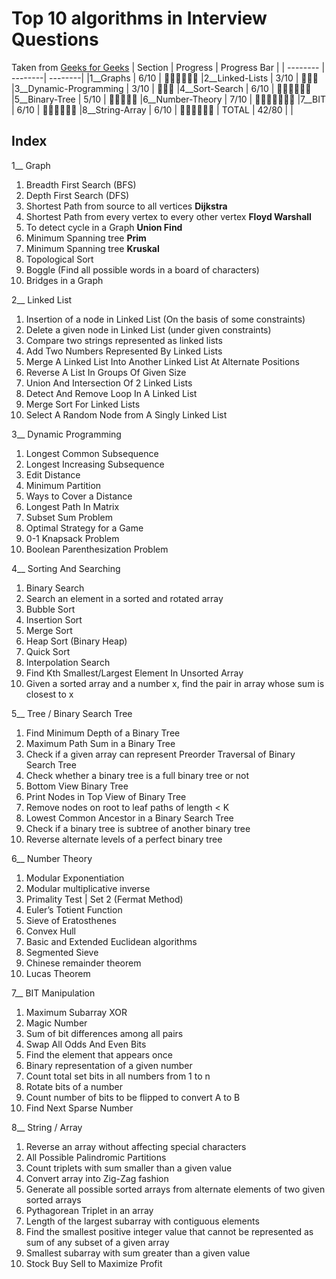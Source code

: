 # Top 10 algorithms in Interview Questions
Taken from [Geeks for Geeks](https://www.geeksforgeeks.org/top-10-algorithms-in-interview-questions/)
| Section | Progress | Progress Bar |
| -------- | --------| --------|
|1__Graphs |  6/10 | :white_square_button::white_square_button::white_square_button::white_square_button::white_square_button::white_square_button:
|2__Linked-Lists |  3/10 | :white_square_button::white_square_button::white_square_button:
|3__Dynamic-Programming |  3/10 | :white_square_button::white_square_button::white_square_button:
|4__Sort-Search |  6/10 | :white_square_button::white_square_button::white_square_button::white_square_button::white_square_button::white_square_button:
|5__Binary-Tree |  5/10 | :white_square_button::white_square_button::white_square_button::white_square_button::white_square_button:
|6__Number-Theory |  7/10 | :white_square_button::white_square_button::white_square_button::white_square_button::white_square_button::white_square_button::white_square_button:
|7__BIT |  6/10 | :white_square_button::white_square_button::white_square_button::white_square_button::white_square_button::white_square_button:
|8__String-Array |  6/10 | :white_square_button::white_square_button::white_square_button::white_square_button::white_square_button::white_square_button:
| TOTAL | 42/80 |   |
## Index
1\_\_ Graph

1. Breadth First Search (BFS)
2. Depth First Search (DFS)
3. Shortest Path from source to all vertices **Dijkstra**
4. Shortest Path from every vertex to every other vertex **Floyd Warshall**
5. To detect cycle in a Graph **Union Find**
6. Minimum Spanning tree **Prim**
7. Minimum Spanning tree **Kruskal**
8. Topological Sort
9. Boggle (Find all possible words in a board of characters)
10. Bridges in a Graph

2\_\_ Linked List

1. Insertion of a node in Linked List (On the basis of some constraints)
2. Delete a given node in Linked List (under given constraints)
3. Compare two strings represented as linked lists
4. Add Two Numbers Represented By Linked Lists
5. Merge A Linked List Into Another Linked List At Alternate Positions
6. Reverse A List In Groups Of Given Size
7. Union And Intersection Of 2 Linked Lists
8. Detect And Remove Loop In A Linked List
9. Merge Sort For Linked Lists
10. Select A Random Node from A Singly Linked List

3\_\_ Dynamic Programming

1. Longest Common Subsequence
2. Longest Increasing Subsequence
3. Edit Distance
4. Minimum Partition
5. Ways to Cover a Distance
6. Longest Path In Matrix
7. Subset Sum Problem
8. Optimal Strategy for a Game
9. 0-1 Knapsack Problem
10. Boolean Parenthesization Problem

4\_\_ Sorting And Searching

1. Binary Search
2. Search an element in a sorted and rotated array
3. Bubble Sort
4. Insertion Sort
5. Merge Sort
6. Heap Sort (Binary Heap)
7. Quick Sort
8. Interpolation Search
9. Find Kth Smallest/Largest Element In Unsorted Array
10. Given a sorted array and a number x, find the pair in array whose sum is closest to x

5\_\_ Tree / Binary Search Tree

1. Find Minimum Depth of a Binary Tree
2. Maximum Path Sum in a Binary Tree
3. Check if a given array can represent Preorder Traversal of Binary Search Tree
4. Check whether a binary tree is a full binary tree or not
5. Bottom View Binary Tree
6. Print Nodes in Top View of Binary Tree
7. Remove nodes on root to leaf paths of length < K
8. Lowest Common Ancestor in a Binary Search Tree
9. Check if a binary tree is subtree of another binary tree
10. Reverse alternate levels of a perfect binary tree

6\_\_ Number Theory

1. Modular Exponentiation
2. Modular multiplicative inverse
3. Primality Test | Set 2 (Fermat Method)
4. Euler’s Totient Function
5. Sieve of Eratosthenes
6. Convex Hull
7. Basic and Extended Euclidean algorithms
8. Segmented Sieve
9. Chinese remainder theorem
10. Lucas Theorem

7\_\_ BIT Manipulation

1. Maximum Subarray XOR
2. Magic Number
3. Sum of bit differences among all pairs
4. Swap All Odds And Even Bits
5. Find the element that appears once
6. Binary representation of a given number
7. Count total set bits in all numbers from 1 to n
8. Rotate bits of a number
9. Count number of bits to be flipped to convert A to B
10. Find Next Sparse Number

8\_\_ String / Array

1. Reverse an array without affecting special characters
2. All Possible Palindromic Partitions
3. Count triplets with sum smaller than a given value
4. Convert array into Zig-Zag fashion
5. Generate all possible sorted arrays from alternate elements of two given sorted arrays
6. Pythagorean Triplet in an array
7. Length of the largest subarray with contiguous elements
8. Find the smallest positive integer value that cannot be represented as sum of any subset of a given array
9. Smallest subarray with sum greater than a given value
10. Stock Buy Sell to Maximize Profit

